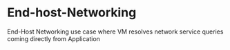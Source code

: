 # End-host-Networking
End-Host Networking use case where VM resolves network service queries coming directly from Application
